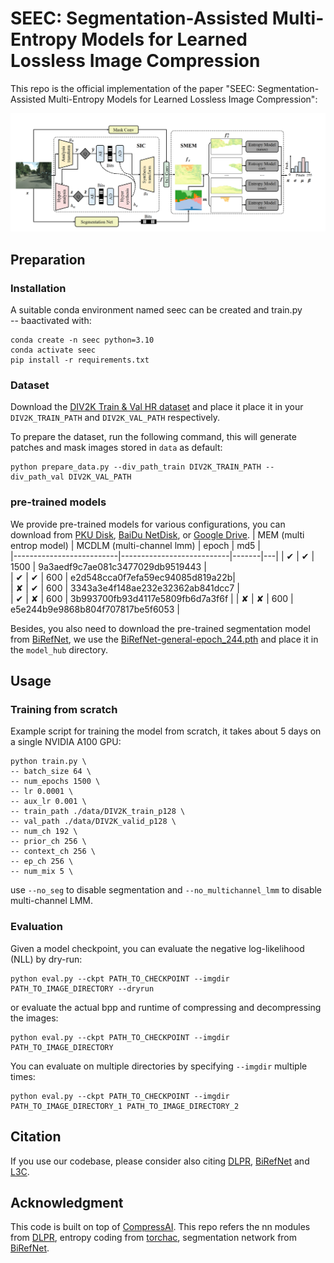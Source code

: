 # SEEC: Segmentation-Assisted Multi-Entropy Models for Learned Lossless Image Compression
This repo is the official implementation of the paper "SEEC: Segmentation-Assisted Multi-Entropy Models for Learned Lossless Image Compression":

<div align="center">
  <img src="assets/pipeline.png" />
</div>



## Preparation


### Installation

A suitable conda environment named seec can be created and train.py \
-- baactivated with:
```
conda create -n seec python=3.10
conda activate seec
pip install -r requirements.txt
```

### Dataset

Download the [DIV2K Train & Val HR dataset](https://data.vision.ee.ethz.ch/cvl/DIV2K/) and place it place it in your `DIV2K_TRAIN_PATH` and `DIV2K_VAL_PATH` respectively.

To prepare the dataset, run the following command, this will generate patches and mask images stored in `data` as default:
```
python prepare_data.py --div_path_train DIV2K_TRAIN_PATH --div_path_val DIV2K_VAL_PATH
```
### pre-trained models

We provide pre-trained models for various configurations, you can download from [PKU Disk](https://disk.pku.edu.cn/link/AAA236AE0BC42E4C8194AAAA96E9C290A1), [BaiDu NetDisk](https://pan.baidu.com/s/1CVc8pYoEkq1YKaMI0Mda8w?pwd=4nig), or [Google Drive](https://drive.google.com/drive/folders/1aylQL552EDCwdV6p1qD85KTwM97SH47l?usp=sharing).
| MEM (multi entrop model) | MCDLM (multi-channel lmm) | epoch |  md5 |  
|--------------------------|---------------------------|-------|---|
| ✔                        | ✔                         | 1500  |  9a3aedf9c7ae081c3477029db9519443 |  
| ✔                      | ✔                            | 600   |   e2d548cca0f7efa59ec94085d819a22b|  
| ✘                       | ✔                         | 600   |  3343a3e4f148ae232e32362ab841dcc7 |   
| ✔                        | ✘                        | 600   | 3b993700fb93d4117e5809fb6d7a3f6f  | 
| ✘                        | ✘                         | 600   |  e5e244b9e9868b804f707817be5f6053 |

Besides, you also need to download the pre-trained segmentation model from [BiRefNet](https://github.com/ZhengPeng7/BiRefNet), we use the [BiRefNet-general-epoch_244.pth](https://github.com/ZhengPeng7/BiRefNet/releases/download/v1/BiRefNet-general-epoch_244.pth) and place it in the `model_hub` directory.


## Usage
### Training from scratch
Example script for training the model from scratch, it takes about 5 days on a single NVIDIA A100 GPU:
```
python train.py \
-- batch_size 64 \
-- num_epochs 1500 \
-- lr 0.0001 \
-- aux_lr 0.001 \
-- train_path ./data/DIV2K_train_p128 \
-- val_path ./data/DIV2K_valid_p128 \
-- num_ch 192 \
-- prior_ch 256 \
-- context_ch 256 \
-- ep_ch 256 \
-- num_mix 5 \
```
use `--no_seg` to disable segmentation and `--no_multichannel_lmm` to disable multi-channel LMM.

### Evaluation
Given a model checkpoint, you can evaluate the negative log-likelihood (NLL) by dry-run:
```
python eval.py --ckpt PATH_TO_CHECKPOINT --imgdir PATH_TO_IMAGE_DIRECTORY --dryrun
```
or evaluate the actual bpp and runtime of compressing and decompressing the images:
```
python eval.py --ckpt PATH_TO_CHECKPOINT --imgdir PATH_TO_IMAGE_DIRECTORY
```
You can evaluate on multiple directories by specifying `--imgdir` multiple times:
```
python eval.py --ckpt PATH_TO_CHECKPOINT --imgdir PATH_TO_IMAGE_DIRECTORY_1 PATH_TO_IMAGE_DIRECTORY_2
```
## Citation


If you use our codebase, please consider also citing [DLPR](https://github.com/BYchao100/Deep-Lossy-Plus-Residual-Coding), [BiRefNet](https://github.com/ZhengPeng7/BiRefNet) and [L3C](https://github.com/fab-jul/L3C-PyTorch).

## Acknowledgment
This code is built on top of [CompressAI](https://github.com/InterDigitalInc/CompressAI). This repo refers the nn modules from [DLPR](https://github.com/BYchao100/Deep-Lossy-Plus-Residual-Coding), entropy coding from [torchac](https://github.com/fab-jul/torchac), segmentation network from [BiRefNet](https://github.com/ZhengPeng7/BiRefNet).